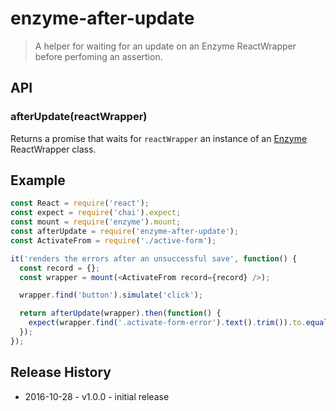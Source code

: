 # enzyme-after-update
> A helper for waiting for an update on an Enzyme ReactWrapper before perfoming an assertion.

## API

### afterUpdate(reactWrapper)
Returns a promise that waits for 
`reactWrapper` an instance of an [Enzyme](https://github.com/airbnb/enzyme) ReactWrapper class.

## Example
```js
const React = require('react');
const expect = require('chai').expect;
const mount = require('enzyme').mount;
const afterUpdate = require('enzyme-after-update');
const ActivateFrom = require('./active-form');

it('renders the errors after an unsuccessful save', function() {
  const record = {};
  const wrapper = mount(<ActivateFrom record={record} />);

  wrapper.find('button').simulate('click');

  return afterUpdate(wrapper).then(function() {
    expect(wrapper.find('.activate-form-error').text().trim()).to.equal('Error Message');
  });
});
```

## Release History

* 2016-10-28 - v1.0.0 - initial release
